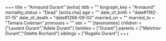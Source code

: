 +++
title = "Armaund Durant"
[extra]
ddb = ""
kingraph_key = "Armaund"
mortality_status = "Dead"
[extra.cha]
age = ""
date_of_birth = "date#1192-01-15"
date_of_death = "date#1268-09-02"
married_on = ""
married_to = "Tamara Coleman"
pronouns = ""
sex = ""
[taxonomies]
children = ["Laurent Durant","Adele Durant"]
families = ["Durant"]
parents = ["Melchior Durant","Odette Rochard"]
siblings = ["Rogelio Durant"]
+++

